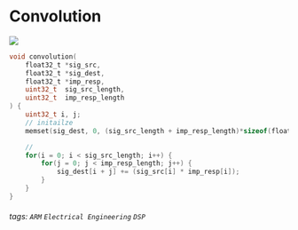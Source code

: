 
<!-- 
<img src="https://latex.codecogs.com/gif.latex?" /> 

<img src="https://render.githubusercontent.com/render/math?math=e^{i \pi} = -1">
-->

<!-- 

<img src="https://render.githubusercontent.com/render/math?math=\LARGE XXX" />

--> 

# Convolution

<img src="https://render.githubusercontent.com/render/math?math=\LARGE y[n] = \sum^{\infty}_{i = - \infty} x[i]h[n - i]" />


```c
void convolution(
    float32_t *sig_src,
    float32_t *sig_dest,
    float32_t *imp_resp,
    uint32_t  sig_src_length,
    uint32_t  imp_resp_length
) {
    uint32_t i, j;
    // initailze
    memset(sig_dest, 0, (sig_src_length + imp_resp_length)*sizeof(float32_t));

    //
    for(i = 0; i < sig_src_length; i++) {
        for(j = 0; j < imp_resp_length; j++) {
            sig_dest[i + j] += (sig_src[i] * imp_resp[i]);
        }
    }
}
```











###### tags: `ARM` `Electrical Engineering` `DSP`
